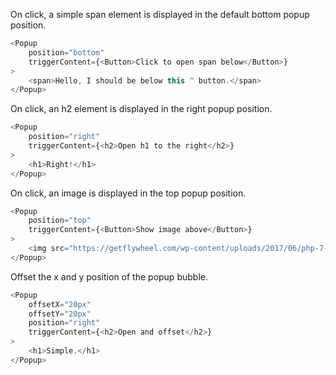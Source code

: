 On click, a simple span element is displayed in the default bottom popup position.

```js
<Popup 
	position="bottom"
	triggerContent={<Button>Click to open span below</Button>}
>
    <span>Hello, I should be below this ^ button.</span>
</Popup>
```

On click, an h2 element is displayed in the right popup position.

```js
<Popup 
	position="right"
	triggerContent={<h2>Open h1 to the right</h2>}
>
    <h1>Right!</h1>
</Popup>
```

On click, an image is displayed in the top popup position.

```js
<Popup 
	position="top"
	triggerContent={<Button>Show image above</Button>}
>
    <img src="https://getflywheel.com/wp-content/uploads/2017/06/php-7-small.png" style={{width: "100%"}} />
</Popup>
```

Offset the x and y position of the popup bubble.

```js
<Popup 
	offsetX="20px"
	offsetY="20px"
	position="right"
	triggerContent={<h2>Open and offset</h2>}
>
    <h1>Simple.</h1>
</Popup>
```
